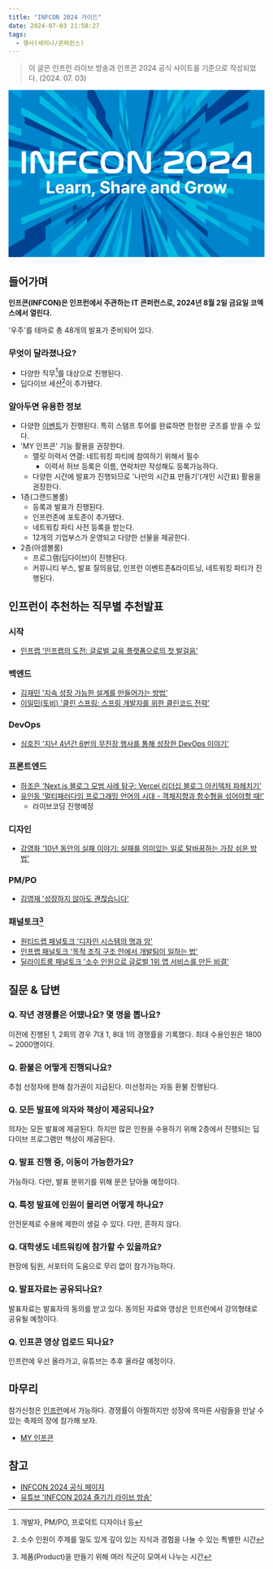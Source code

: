 ```yaml
---
title: "INFCON 2024 가이드"
date: 2024-07-03 21:58:27
tags:
  - 행사(세미나/콘퍼런스)
---
```


> 이 글은 인프런 라이브 방송과 인프콘 2024 공식 사이트를 기준으로 작성되었다. (2024. 07. 03)

![출처: 인프런 <INFCON 2024>](./infcon-2024.png)

## 들어가며

**인프콘(INFCON)은 인프런에서 주관하는 IT 콘퍼런스로, 2024년 8월 2일 금요일 코엑스에서 열린다.**

'우주'를 테마로 총 48개의 발표가 준비되어 있다.

### 무엇이 달라졌나요?

- 다양한 직무[^1]를 대상으로 진행된다.
- 딥다이브 세션[^2]이 추가됐다.

### 알아두면 유용한 정보

- 다양한 [이벤트](https://www.inflearn.com/conf/infcon-2024/info/event/)가 진행된다. 특히 스탬프 투어를 완료하면 한정판 굿즈를 받을 수 있다.
- 'MY 인프콘' 기능 활용을 권장한다.
    - 랠릿 이력서 연결: 네트워킹 파티에 참여하기 위해서 필수
        - 이력서 허브 등록은 이름, 연락처만 작성해도 등록가능하다.
    - 다양한 시간에 발표가 진행되므로 '나만의 시간표 만들기'(개인 시간표) 활용을 권장한다.
- 1층(그랜드볼룸)
    - 등록과 발표가 진행된다.
    - 인프런존에 포토존이 추가됐다.
    - 네트워킹 파티 사전 등록을 받는다.
    - 12개의 기업부스가 운영되고 다양한 선물을 제공한다.
- 2층(아셈볼룸)
    - 프로그램(딥다이브)이 진행된다.
    - 커뮤니티 부스, 발표 질의응답, 인프런 이벤트존&라이트닝, 네트워킹 파티가 진행된다.

## 인프런이 추천하는 직무별 추천발표

### 시작

- <a href="https://inflearn.com/conf/infcon-2024/session-detail/912/" target="_blank">인프랩 '인프랩의 도전: 글로벌 교육 플랫폼으로의 첫
  발걸음'</a>

### 백엔드

- <a href="https://inflearn.com/conf/infcon-2024/session-detail/877/" target="_blank">김재민 '지속 성장 가능한 설계를 만들어가는 방법'</a>
- <a href="https://inflearn.com/conf/infcon-2024/session-detail/880/" target="_blank">이일민(토비) '클린 스프링: 스프링 개발자를 위한 클린코드
  전략'</a>

### DevOps

- <a href="https://inflearn.com/conf/infcon-2024/session-detail/874/" target="_blank">심호진 '지난 4년간 6번의 무진장 행사를 통해 성장한
  DevOps 이야기'</a>

### 프론트엔드

- <a href="https://inflearn.com/conf/infcon-2024/session-detail/871/" target="_blank">하조은 'Next.js 블로그 모범 사례 탐구: Vercel
  리더십 블로그 아키텍처 파헤치기'</a>
- <a href="https://inflearn.com/conf/infcon-2024/session-detail/866/" target="_blank">유인동 '멀티패러다임 프로그래밍 언어의 시대 - 객체지향과
  함수형을 섞어야할 때!'</a>
    - 라이브코딩 진행예정

### 디자인

- <a href="https://inflearn.com/conf/infcon-2024/session-detail/891/" target="_blank">강영화 '10년 동안의 실패 이야기: 실패를 의미있는 일로
  탈바꿈하는 가장 쉬운 방법'</a>

### PM/PO

- <a href="https://inflearn.com/conf/infcon-2024/session-detail/899/" target="_blank">김영재 '성장하지 않아도 괜찮습니다'</a>

### 패널토크[^3]

- <a href="https://inflearn.com/conf/infcon-2024/session-detail/905/" target="_blank">원티드랩 패널토크 '디자인 시스템의 명과 암'</a>
- <a href="https://inflearn.com/conf/infcon-2024/session-detail/904/" target="_blank">인프랩 패널토크 '목적 조직 구조 안에서 개발팀이 일하는
  법'</a>
- <a href="https://inflearn.com/conf/infcon-2024/session-detail/901/" target="_blank">딜라이트룸 패널토크 '소수 인원으로 글로벌 1위 앱 서비스를
  만든 비결'</a>

## 질문 & 답변

### Q. 작년 경쟁률은 어땠나요? 몇 명을 뽑나요?

이전에 진행된 1, 2회의 경우 7대 1, 8대 1의 경쟁률을 기록했다. 최대 수용인원은 1800 ~ 2000명이다.

### Q. 환불은 어떻게 진행되나요?

추첨 선정자에 한해 참가권이 지급된다. 미선정자는 자동 환불 진행된다.

### Q. 모든 발표에 의자와 책상이 제공되나요?

의자는 모든 발표에 제공된다. 하지만 많은 인원을 수용하기 위해 2층에서 진행되는 딥다이브 프로그램만 책상이 제공된다.

### Q. 발표 진행 중, 이동이 가능한가요?

가능하다. 다만, 발표 분위기를 위해 문은 닫아둘 예정이다.

### Q. 특정 발표에 인원이 몰리면 어떻게 하나요?

안전문제로 수용에 제한이 생길 수 있다. 다만, 흔하지 않다.

### Q. 대학생도 네트워킹에 참가할 수 있을까요?

현장에 팀원, 서포터의 도움으로 무리 없이 참가가능하다.

### Q. 발표자료는 공유되나요?

발표자료는 발표자의 동의를 받고 있다. 동의된 자료와 영상은 인프런에서 강의형태로 공유될 예정이다.

### Q. 인프콘 영상 업로드 되나요?

인프런에 우선 올라가고, 유튜브는 추후 올라갈 예정이다.

## 마무리

참가신청은 [인프런](https://inf.run/NgR9K)에서 가능하다. 경쟁률이 아찔하지만 성장에 목마른 사람들을 만날 수 있는 축제의 장에 참가해 보자.

- [MY 인프콘](https://www.inflearn.com/conf/infcon-2024/share?year=2024&id=1148697&hash=devmeeple%40e53018af&name=%EB%AF%B8%ED%94%8C)

## 참고

- [INFCON 2024 공식 페이지](https://www.inflearn.com/conf/infcon-2024/)
- [유튜브 'INFCON 2024 즐기기 라이브 방송'](https://www.youtube.com/live/BICZOyzv7_0?si=POGyjIAPF2keDJyb)

[^1]: 개발자, PM/PO, 프로덕트 디자이너 등
[^2]: 소수 인원이 주제를 밀도 있게 깊이 있는 지식과 경험을 나눌 수 있는 특별한 시간
[^3]: 제품(Product)을 만들기 위해 여러 직군이 모여서 나누는 시간
